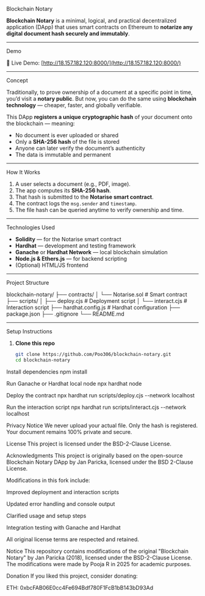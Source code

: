 Blockchain Notary

**Blockchain Notary** is a minimal, logical, and practical decentralized application (DApp) that uses smart contracts on Ethereum to **notarize any digital document hash securely and immutably**.

---

Demo

🔗 Live Demo: [http://18.157.182.120:8000/](http://18.157.182.120:8000/)

---

Concept

Traditionally, to prove ownership of a document at a specific point in time, you’d visit a **notary public**. But now, you can do the same using **blockchain technology** — cheaper, faster, and globally verifiable.

This DApp **registers a unique cryptographic hash** of your document onto the blockchain — meaning:

- No document is ever uploaded or shared
- Only a **SHA-256 hash** of the file is stored
- Anyone can later verify the document’s authenticity
- The data is immutable and permanent

---

How It Works

1. A user selects a document (e.g., PDF, image).
2. The app computes its **SHA-256 hash**.
3. That hash is submitted to the **Notarise smart contract**.
4. The contract logs the `msg.sender` and `timestamp`.
5. The file hash can be queried anytime to verify ownership and time.

---

Technologies Used

- **Solidity** — for the Notarise smart contract  
- **Hardhat** — development and testing framework  
- **Ganache** or **Hardhat Network** — local blockchain simulation  
- **Node.js & Ethers.js** — for backend scripting  
- (Optional) HTML/JS frontend  

---

Project Structure

blockchain-notary/
├── contracts/
│ └── Notarise.sol # Smart contract
├── scripts/
│ ├── deploy.cjs # Deployment script
│ └── interact.cjs # Interaction script
├── hardhat.config.js # Hardhat configuration
├── package.json
├── .gitignore
└── README.md

---

Setup Instructions

1. **Clone this repo**
   ```bash
   git clone https://github.com/Poo306/blockchain-notary.git
   cd blockchain-notary
Install dependencies
   npm install

Run Ganache or Hardhat local node
   npx hardhat node

Deploy the contract
   npx hardhat run scripts/deploy.cjs --network localhost

Run the interaction script
   npx hardhat run scripts/interact.cjs --network localhost

Privacy Notice
We never upload your actual file. Only the hash is registered.
Your document remains 100% private and secure.

License
This project is licensed under the BSD-2-Clause License.

Acknowledgments
This project is originally based on the open-source Blockchain Notary DApp by Jan Paricka, licensed under the BSD 2-Clause License.

Modifications in this fork include:

Improved deployment and interaction scripts

Updated error handling and console output

Clarified usage and setup steps

Integration testing with Ganache and Hardhat

All original license terms are respected and retained.

Notice
This repository contains modifications of the original "Blockchain Notary" by Jan Paricka (2018),
licensed under the BSD-2-Clause License. The modifications were made by Pooja R in 2025 for academic purposes.

Donation
If you liked this project, consider donating:

ETH: 0xbcFAB06E0cc4Fe694Bdf780F1FcB1bB143bD93Ad
